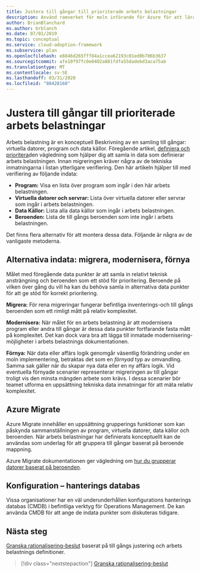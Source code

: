 ```yaml
---
title: Justera till gångar till prioriterade arbets belastningar
description: Använd ramverket för moln införande för Azure för att lära dig hur du anpassar till gångar till prioriterade arbets belastningar.
author: BrianBlanchard
ms.author: brblanch
ms.date: 07/01/2019
ms.topic: conceptual
ms.service: cloud-adoption-framework
ms.subservice: plan
ms.openlocfilehash: e8846d265fff84a1ccea62193c01ed0b706b3637
ms.sourcegitcommit: afe10f97fc0e0402a881fdfa55dadebd3aca75ab
ms.translationtype: MT
ms.contentlocale: sv-SE
ms.lasthandoff: 03/31/2020
ms.locfileid: "80428160"
---
```

# <a name="align-assets-to-prioritized-workloads"></a>Justera till gångar till prioriterade arbets belastningar

Arbets belastning är en konceptuell Beskrivning av en samling till gångar: virtuella datorer, program och data källor. Föregående artikel, [definiera och prioritera](./workloads.md)den vägledning som hjälper dig att samla in data som definierar arbets belastningen. Innan migreringen kräver några av de tekniska inmatningarna i listan ytterligare verifiering. Den här artikeln hjälper till med verifiering av följande indata:

- **Program:** Visa en lista över program som ingår i den här arbets belastningen.
- **Virtuella datorer och servrar:** Lista över virtuella datorer eller servrar som ingår i arbets belastningen.
- **Data Källor:** Lista alla data källor som ingår i arbets belastningen.
- **Beroenden:** Lista de till gångs beroenden som inte ingår i arbets belastningen.

Det finns flera alternativ för att montera dessa data. Följande är några av de vanligaste metoderna.

## <a name="alternative-inputs-migrate-modernize-innovate"></a>Alternativa indata: migrera, modernisera, förnya

Målet med föregående data punkter är att samla in relativt teknisk ansträngning och beroenden som ett stöd för prioritering. Beroende på vilken över gång du vill ha kan du behöva samla in alternativa data punkter för att ge stöd för korrekt prioritering.

**Migrera:** För rena migreringar fungerar befintliga inventerings-och till gångs beroenden som ett rimligt mått på relativ komplexitet.

**Modernisera:** När målet för en arbets belastning är att modernisera program eller andra till gångar är dessa data punkter fortfarande fasta mått på komplexitet. Det kan dock vara bra att lägga till inmatade modernisering-möjligheter i arbets belastnings dokumentationen.

**Förnya:** När data eller affärs logik genomgår väsentlig förändring under en moln implementering, betraktas det som en *förnyad* typ av omvandling. Samma sak gäller när du skapar nya data eller en ny affärs logik. Vid eventuella förnyade scenarier representerar migreringen av till gångar troligt vis den minsta mängden arbete som krävs. I dessa scenarier bör teamet utforma en uppsättning tekniska data inmatningar för att mäta relativ komplexitet.

## <a name="azure-migrate"></a>Azure Migrate

Azure Migrate innehåller en uppsättning grupperings funktioner som kan påskynda sammanställningen av program, virtuella datorer, data källor och beroenden. När arbets belastningar har definierats konceptuellt kan de användas som underlag för att gruppera till gångar baserat på beroende mappning.

Azure Migrate dokumentationen ger vägledning om [hur du grupperar datorer baserat på beroenden](https://docs.microsoft.com/azure/migrate/how-to-create-group-machine-dependencies).

## <a name="configuration-management-database"></a>Konfiguration – hanterings databas

Vissa organisationer har en väl underunderhållen konfigurations hanterings databas (CMDB) i befintliga verktyg för Operations Management. De kan använda CMDB för att ange de indata punkter som diskuteras tidigare.

## <a name="next-steps"></a>Nästa steg

[Granska rationalisering-beslut](./review-rationalization.md) baserat på till gångs justering och arbets belastnings definitioner.

> [!div class="nextstepaction"]
> [Granska rationalisering-beslut](./review-rationalization.md)
